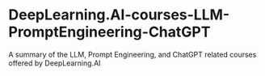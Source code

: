 # DeepLearning.AI-courses-LLM-PromptEngineering-ChatGPT
A summary of the LLM, Prompt Engineering, and ChatGPT related courses offered by DeepLearning.AI
